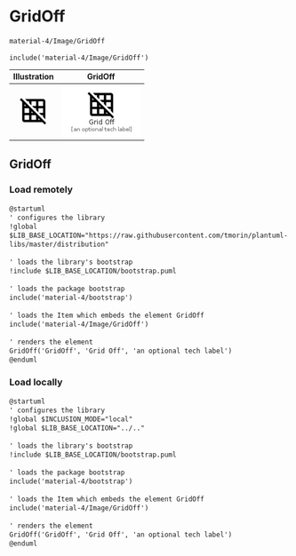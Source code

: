 # GridOff


```text
material-4/Image/GridOff
```

```text
include('material-4/Image/GridOff')
```



| Illustration | GridOff |
| :---: | :---: |
| ![illustration for Illustration](../../material-4/Image/GridOff.png) | ![illustration for GridOff](../../material-4/Image/GridOff.Local.png) |




## GridOff

### Load remotely
```plantuml
@startuml
' configures the library
!global $LIB_BASE_LOCATION="https://raw.githubusercontent.com/tmorin/plantuml-libs/master/distribution"

' loads the library's bootstrap
!include $LIB_BASE_LOCATION/bootstrap.puml

' loads the package bootstrap
include('material-4/bootstrap')

' loads the Item which embeds the element GridOff
include('material-4/Image/GridOff')

' renders the element
GridOff('GridOff', 'Grid Off', 'an optional tech label')
@enduml
```

### Load locally
```plantuml
@startuml
' configures the library
!global $INCLUSION_MODE="local"
!global $LIB_BASE_LOCATION="../.."

' loads the library's bootstrap
!include $LIB_BASE_LOCATION/bootstrap.puml

' loads the package bootstrap
include('material-4/bootstrap')

' loads the Item which embeds the element GridOff
include('material-4/Image/GridOff')

' renders the element
GridOff('GridOff', 'Grid Off', 'an optional tech label')
@enduml
```


